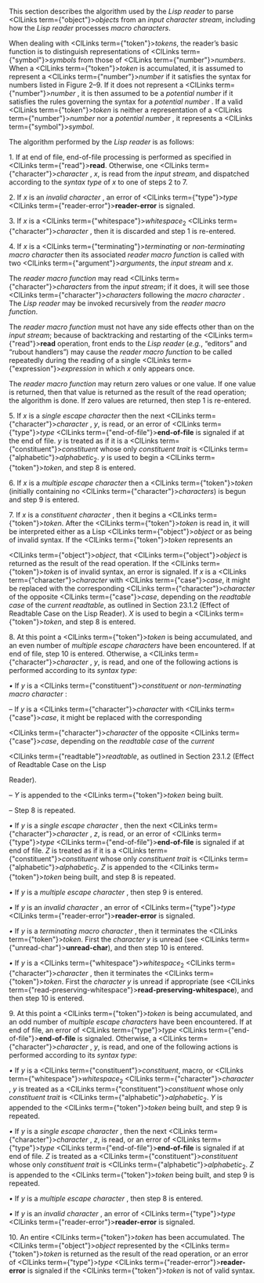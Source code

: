  



This section describes the algorithm used by the *Lisp reader* to parse <ClLinks  term={"object"}><i>objects</i></ClLinks> from an *input character stream*, including how the *Lisp reader* processes *macro characters*. 



When dealing with <ClLinks  term={"token"}><i>tokens</i></ClLinks>, the reader’s basic function is to distinguish representations of <ClLinks  term={"symbol"}><i>symbols</i></ClLinks> from those of <ClLinks  term={"number"}><i>numbers</i></ClLinks>. When a <ClLinks  term={"token"}><i>token</i></ClLinks> is accumulated, it is assumed to represent a <ClLinks  term={"number"}><i>number</i></ClLinks> if it satisfies the syntax for numbers listed in Figure 2–9. If it does not represent a <ClLinks  term={"number"}><i>number</i></ClLinks> , it is then assumed to be a *potential number* if it satisfies the rules governing the syntax for a *potential number* . If a valid <ClLinks  term={"token"}><i>token</i></ClLinks> is neither a representation of a <ClLinks  term={"number"}><i>number</i></ClLinks> nor a *potential number* , it represents a <ClLinks  term={"symbol"}><i>symbol</i></ClLinks>. 



The algorithm performed by the *Lisp reader* is as follows: 



1\. If at end of file, end-of-file processing is performed as specified in <ClLinks  term={"read"}><b>read</b></ClLinks>. Otherwise, one <ClLinks  term={"character"}><i>character</i></ClLinks> , *x*, is read from the *input stream*, and dispatched according to the *syntax type* of *x* to one of steps 2 to 7. 



2\. If *x* is an *invalid character* , an error of <ClLinks  term={"type"}><i>type</i></ClLinks> <ClLinks  term={"reader-error"}><b>reader-error</b></ClLinks> is signaled. 



3\. If *x* is a <ClLinks  term={"whitespace"}><i>whitespace</i></ClLinks><sub>2</sub> <ClLinks  term={"character"}><i>character</i></ClLinks> , then it is discarded and step 1 is re-entered. 



4\. If *x* is a <ClLinks  term={"terminating"}><i>terminating</i></ClLinks> or *non-terminating macro character* then its associated *reader macro function* is called with two <ClLinks  term={"argument"}><i>arguments</i></ClLinks>, the *input stream* and *x*. 



The *reader macro function* may read <ClLinks  term={"character"}><i>characters</i></ClLinks> from the *input stream*; if it does, it will see those <ClLinks  term={"character"}><i>characters</i></ClLinks> following the *macro character* . The *Lisp reader* may be invoked recursively from the *reader macro function*. 



The *reader macro function* must not have any side effects other than on the *input stream*; because of backtracking and restarting of the <ClLinks  term={"read"}><b>read</b></ClLinks> operation, front ends to the *Lisp reader* (*e.g.*, “editors” and “rubout handlers”) may cause the *reader macro function* to be called repeatedly during the reading of a single <ClLinks  term={"expression"}><i>expression</i></ClLinks> in which *x* only appears once. 



The *reader macro function* may return zero values or one value. If one value is returned, then that value is returned as the result of the read operation; the algorithm is done. If zero values are returned, then step 1 is re-entered. 



5\. If *x* is a *single escape character* then the next <ClLinks  term={"character"}><i>character</i></ClLinks> , *y*, is read, or an error of <ClLinks  term={"type"}><i>type</i></ClLinks> <ClLinks  term={"end-of-file"}><b>end-of-file</b></ClLinks> is signaled if at the end of file. *y* is treated as if it is a <ClLinks  term={"constituent"}><i>constituent</i></ClLinks> whose only *constituent trait* is <ClLinks  term={"alphabetic"}><i>alphabetic</i></ClLinks><sub>2</sub>. *y* is used to begin a <ClLinks  term={"token"}><i>token</i></ClLinks>, and step 8 is entered. 



6\. If *x* is a *multiple escape character* then a <ClLinks  term={"token"}><i>token</i></ClLinks> (initially containing no <ClLinks  term={"character"}><i>characters</i></ClLinks>) is begun and step 9 is entered. 



7\. If *x* is a *constituent character* , then it begins a <ClLinks  term={"token"}><i>token</i></ClLinks>. After the <ClLinks  term={"token"}><i>token</i></ClLinks> is read in, it will be interpreted either as a Lisp <ClLinks  term={"object"}><i>object</i></ClLinks> or as being of invalid syntax. If the <ClLinks  term={"token"}><i>token</i></ClLinks> represents an  







<ClLinks  term={"object"}><i>object</i></ClLinks>, that <ClLinks  term={"object"}><i>object</i></ClLinks> is returned as the result of the read operation. If the <ClLinks  term={"token"}><i>token</i></ClLinks> is of invalid syntax, an error is signaled. If *x* is a <ClLinks  term={"character"}><i>character</i></ClLinks> with <ClLinks  term={"case"}><i>case</i></ClLinks>, it might be replaced with the corresponding <ClLinks  term={"character"}><i>character</i></ClLinks> of the opposite <ClLinks  term={"case"}><i>case</i></ClLinks>, depending on the *readtable case* of the *current readtable*, as outlined in Section 23.1.2 (Effect of Readtable Case on the Lisp Reader). *X* is used to begin a <ClLinks  term={"token"}><i>token</i></ClLinks>, and step 8 is entered. 



8\. At this point a <ClLinks  term={"token"}><i>token</i></ClLinks> is being accumulated, and an even number of *multiple escape characters* have been encountered. If at end of file, step 10 is entered. Otherwise, a <ClLinks  term={"character"}><i>character</i></ClLinks> , *y*, is read, and one of the following actions is performed according to its *syntax type*: 



*•* If *y* is a <ClLinks  term={"constituent"}><i>constituent</i></ClLinks> or *non-terminating macro character* : 



– If *y* is a <ClLinks  term={"character"}><i>character</i></ClLinks> with <ClLinks  term={"case"}><i>case</i></ClLinks>, it might be replaced with the corresponding 



<ClLinks  term={"character"}><i>character</i></ClLinks> of the opposite <ClLinks  term={"case"}><i>case</i></ClLinks>, depending on the *readtable case* of the *current* 



<ClLinks  term={"readtable"}><i>readtable</i></ClLinks>, as outlined in Section 23.1.2 (Effect of Readtable Case on the Lisp 



Reader). 



– *Y* is appended to the <ClLinks  term={"token"}><i>token</i></ClLinks> being built. 



– Step 8 is repeated. 



*•* If *y* is a *single escape character* , then the next <ClLinks  term={"character"}><i>character</i></ClLinks> , *z*, is read, or an error of <ClLinks  term={"type"}><i>type</i></ClLinks> <ClLinks  term={"end-of-file"}><b>end-of-file</b></ClLinks> is signaled if at end of file. *Z* is treated as if it is a <ClLinks  term={"constituent"}><i>constituent</i></ClLinks> whose only *constituent trait* is <ClLinks  term={"alphabetic"}><i>alphabetic</i></ClLinks><sub>2</sub>. *Z* is appended to the <ClLinks  term={"token"}><i>token</i></ClLinks> being built, and step 8 is repeated. 



*•* If *y* is a *multiple escape character* , then step 9 is entered. 



*•* If *y* is an *invalid character* , an error of <ClLinks  term={"type"}><i>type</i></ClLinks> <ClLinks  term={"reader-error"}><b>reader-error</b></ClLinks> is signaled. 



*•* If *y* is a *terminating macro character* , then it terminates the <ClLinks  term={"token"}><i>token</i></ClLinks>. First the *character y* is unread (see <ClLinks  term={"unread-char"}><b>unread-char</b></ClLinks>), and then step 10 is entered. 



*•* If *y* is a <ClLinks  term={"whitespace"}><i>whitespace</i></ClLinks><sub>2</sub> <ClLinks  term={"character"}><i>character</i></ClLinks> , then it terminates the <ClLinks  term={"token"}><i>token</i></ClLinks>. First the *character y* is unread if appropriate (see <ClLinks  term={"read-preserving-whitespace"}><b>read-preserving-whitespace</b></ClLinks>), and then step 10 is entered. 



9\. At this point a <ClLinks  term={"token"}><i>token</i></ClLinks> is being accumulated, and an odd number of *multiple escape characters* have been encountered. If at end of file, an error of <ClLinks  term={"type"}><i>type</i></ClLinks> <ClLinks  term={"end-of-file"}><b>end-of-file</b></ClLinks> is signaled. Otherwise, a <ClLinks  term={"character"}><i>character</i></ClLinks> , *y*, is read, and one of the following actions is performed according to its *syntax type*: 



*•* If *y* is a <ClLinks  term={"constituent"}><i>constituent</i></ClLinks>, macro, or <ClLinks  term={"whitespace"}><i>whitespace</i></ClLinks><sub>2</sub> <ClLinks  term={"character"}><i>character</i></ClLinks> , *y* is treated as a <ClLinks  term={"constituent"}><i>constituent</i></ClLinks> whose only *constituent trait* is <ClLinks  term={"alphabetic"}><i>alphabetic</i></ClLinks><sub>2</sub>. *Y* is appended to the <ClLinks  term={"token"}><i>token</i></ClLinks> being built, and step 9 is repeated. 



*•* If *y* is a *single escape character* , then the next <ClLinks  term={"character"}><i>character</i></ClLinks> , *z*, is read, or an error of <ClLinks  term={"type"}><i>type</i></ClLinks> <ClLinks  term={"end-of-file"}><b>end-of-file</b></ClLinks> is signaled if at end of file. *Z* is treated as a <ClLinks  term={"constituent"}><i>constituent</i></ClLinks> whose only *constituent trait* is <ClLinks  term={"alphabetic"}><i>alphabetic</i></ClLinks><sub>2</sub>. *Z* is appended to the <ClLinks  term={"token"}><i>token</i></ClLinks> being built, and step 9 is repeated.  







*•* If *y* is a *multiple escape character* , then step 8 is entered. 



*•* If *y* is an *invalid character* , an error of <ClLinks  term={"type"}><i>type</i></ClLinks> <ClLinks  term={"reader-error"}><b>reader-error</b></ClLinks> is signaled. 



10\. An entire <ClLinks  term={"token"}><i>token</i></ClLinks> has been accumulated. The <ClLinks  term={"object"}><i>object</i></ClLinks> represented by the <ClLinks  term={"token"}><i>token</i></ClLinks> is returned as the result of the read operation, or an error of <ClLinks  term={"type"}><i>type</i></ClLinks> <ClLinks  term={"reader-error"}><b>reader-error</b></ClLinks> is signaled if the <ClLinks  term={"token"}><i>token</i></ClLinks> is not of valid syntax.  







